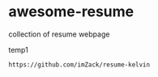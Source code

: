 # awesome-resume
collection of resume webpage

temp1 
```
https://github.com/imZack/resume-kelvin
```